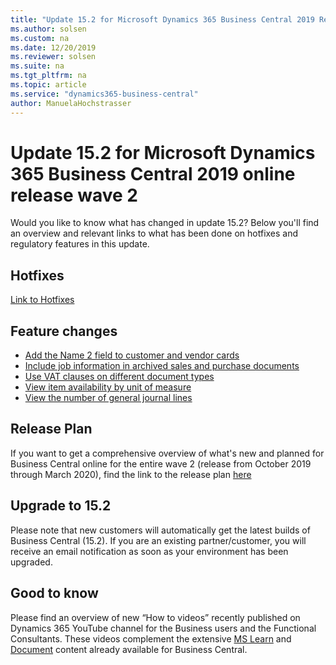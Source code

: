 ```yaml
---
title: "Update 15.2 for Microsoft Dynamics 365 Business Central 2019 Release Wave 2"
ms.author: solsen
ms.custom: na
ms.date: 12/20/2019
ms.reviewer: solsen
ms.suite: na
ms.tgt_pltfrm: na
ms.topic: article
ms.service: "dynamics365-business-central"
author: ManuelaHochstrasser
---
```


# Update 15.2 for Microsoft Dynamics 365 Business Central 2019 online release wave 2
Would you like to know what has changed in update 15.2? Below you'll find an overview and relevant links to what has been done on hotfixes and regulatory features in this update.

## Hotfixes
[Link to Hotfixes](https://nam06.safelinks.protection.outlook.com/?url=https%3A%2F%2Fsupport.microsoft.com%2Fen-us%2Fhelp%2F4533389&data=02%7C01%7Ca-mahoch%40microsoft.com%7Cc81438dea6a24d936cb608d784695ec3%7C72f988bf86f141af91ab2d7cd011db47%7C1%7C0%7C637123460416557122&sdata=6NAC5LkE39nw3lWojxSZdp1WV9Jo4aDWFPNs3nBc6qU%3D&reserved=0)

## Feature changes
-	[Add the Name 2 field to customer and vendor cards](https://docs.microsoft.com/en-us/dynamics365-release-plan/2019wave2/dynamics365-business-central/add-name-2-field-customer-vendor-cards)
-	[Include job information in archived sales and purchase documents](https://docs.microsoft.com/en-us/dynamics365-release-plan/2019wave2/dynamics365-business-central/include-job-information-archived-sales-purchase-documents)
-	[Use VAT clauses on different document types](https://docs.microsoft.com/en-us/dynamics365-release-plan/2019wave2/dynamics365-business-central/use-vat-clauses-different-document-types)
-	[View item availability by unit of measure](https://docs.microsoft.com/en-us/dynamics365-release-plan/2019wave2/dynamics365-business-central/view-item-availability-unit-measure)
-	[View the number of general journal lines](https://docs.microsoft.com/en-us/dynamics365-release-plan/2019wave2/dynamics365-business-central/view-number-general-journal-lines)


## Release Plan
If you want to get a comprehensive overview of what's new and planned for Business Central online for the entire wave 2 (release from October 2019 through March 2020), find the link to the release plan [here](https://docs.microsoft.com/en-us/dynamics365-release-plan/2019wave2/dynamics365-business-central/planned-features) 

## Upgrade to 15.2
Please note that new customers will automatically get the latest builds of Business Central (15.2). If you are an existing partner/customer, you will receive an email notification as soon as your environment has been upgraded. 

## Good to know
Please find an overview of new “How to videos” recently published on Dynamics 365 YouTube channel for the Business users and the Functional Consultants. These videos complement the extensive [MS Learn](https://nam06.safelinks.protection.outlook.com/?url=https%3A%2F%2Fdocs.microsoft.com%2Fen-us%2Flearn%2Fbrowse%2F%3Fproducts%3Ddynamics-business-central&data=02%7C01%7Ca-mahoch%40microsoft.com%7Cbdcd0f9f90c64d0661de08d7853fb3ca%7C72f988bf86f141af91ab2d7cd011db47%7C1%7C0%7C637124380950894181&sdata=NMDeFH6IOJPj6fphMbOZyT9aEW1hSwU8FRijCSzQYQY%3D&reserved=0) and [Document](https://nam06.safelinks.protection.outlook.com/?url=https%3A%2F%2Fdocs.microsoft.com%2Fen-us%2Fdynamics365%2Fbusiness-central%2Findex&data=02%7C01%7Ca-mahoch%40microsoft.com%7Cbdcd0f9f90c64d0661de08d7853fb3ca%7C72f988bf86f141af91ab2d7cd011db47%7C1%7C0%7C637124380950904182&sdata=Q9IDQaDwjKnJC0cK56Y2aoJPtAazwDkcD%2BFMPwcATc8%3D&reserved=0) content already available for Business Central.  
